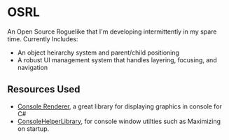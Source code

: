 # OSRL
An Open Source Roguelike that I'm developing intermittently in my spare time.
Currently Includes:
- An object heirarchy system and parent/child positioning 
- A robust UI management system that handles layering, focusing, and navigation

## Resources Used
- [Console Renderer](https://github.com/NinovanderMark/ConsoleRenderer), a great library for displaying graphics in console for C#
- [ConsoleHelperLibrary](https://github.com/karenpayneoregon/console-apps/blob/master/ConsoleHelperLibrary/Classes/WindowUtility.cs), for console window utilties such as Maximizing on startup.

